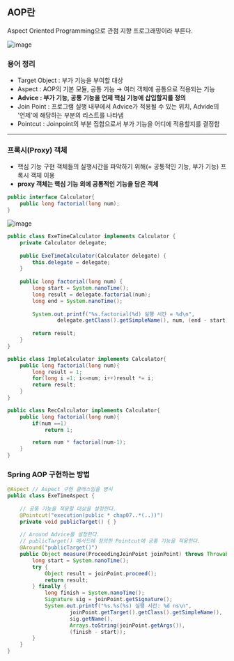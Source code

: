 ## AOP란

Aspect Oriented Programming으로 관점 지향 프로그래밍이라 부른다.

![image](https://user-images.githubusercontent.com/102847513/216532490-342ddbdc-80be-4974-b462-ea0cd48dda10.png)

### 용어 정리

- Target Object : 부가 기능을 부여할 대상
- Aspect : AOP의 기본 모듈, 공통 기능 → 여러 객체에 공통으로 적용되는 기능
- **Advice : 부가 기능, 공통 기능을 언제 핵심 기능에 삽입할지를 정의**
- Join Point : 프로그램 실행 내부에서 Advice가 적용될 수 있는 위치, Advide의 '언제'에 해당하는 부분의 리스트를 나타냄
- Pointcut : Joinpoint의 부분 집합으로서 부가 기능을 어디에 적용할지를 결정함

---

### 프록시(Proxy) 객체

- 핵심 기능 구현 객체들의 실행시간을 파악하기 위해(= 공통적인 기능, 부가 기능) 프록시 객체 이용
- **proxy 객체는 핵심 기능 외에 공통적인 기능을 담은 객체**

```java
public interface Calculator{
	public long factorial(long num);
}
```
![image](https://user-images.githubusercontent.com/102847513/216532725-e18c1da8-8781-4982-abef-5a6934d3e2cb.png)


```java
public class ExeTimeCalculator implements Calculator { 
    private Calculator delegate; 
    
    public ExeTimeCalculator(Calculator delegate) { 
        this.delegate = delegate; 
    } 
    
    public long factorial(long num) { 
        long start = System.nanoTime(); 
        long result = delegate.factorial(num); 
        long end = System.nanoTime(); 
        
        System.out.printf("%s.factorial(%d) 실행 시간 = %d\n", 
                delegate.getClass().getSimpleName(), num, (end - start)); 
                
        return result; 
    } 
}
```

```java
public class ImpleCalculator implements Calculator{
	public long factorial(long num){
		long result = 1;
		for(long i =1; i<=num; i++)result *= i;
		return result;
	}
}
```

```java
public class RecCalculator implements Calculator{
	public long factorial(long num){
		if(num ==1)
			return 1;

		return num * factorial(num-1);
	}
}
```

### Spring AOP 구현하는 방법

```java
@Aspect // Aspect 구현 클래스임을 명시 
public class ExeTimeAspect { 
 
    // 공통 기능을 적용할 대상을 설정한다. 
    @Pointcut("execution(public * chap07..*(..))") 
    private void publicTarget() { } 
    
    // Around Advice를 설정한다. 
    // publicTarget() 메서드에 정의한 Pointcut에 공통 기능을 적용한다. 
    @Around("publicTarget()") 
    public Object measure(ProceedingJoinPoint joinPoint) throws Throwable { 
        long start = System.nanoTime(); 
        try { 
            Object result = joinPoint.proceed(); 
            return result; 
        } finally { 
            long finish = System.nanoTime(); 
            Signature sig = joinPoint.getSignature(); 
            System.out.printf("%s.%s(%s) 실행 시간: %d ns\n", 
                    joinPoint.getTarget().getClass().getSimpleName(), 
                    sig.getName(), 
                    Arrays.toString(joinPoint.getArgs()), 
                    (finish - start)); 
        } 
    } 
}
```
